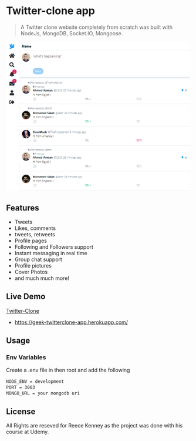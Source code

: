 # Twitter-clone app

> A Twitter clone website completely from scratch was built with NodeJs, MongoDB, Socket.IO, Mongoose.

![screenshot](https://github.com/AhmedAymanBfcai/TwitterClone/blob/main/uploads/images/twitterPhoto.PNG)

## Features

- Tweets
- Likes, comments
- tweets, retweets
- Profile pages
- Following and Followers support
- Instant messaging in real time
- Group chat support
- Profile pictures
- Cover Photos
- and much much more!


## Live Demo 
[Twitter-Clone](https://geek-twitterclone-app.herokuapp.com/)
- https://geek-twitterclone-app.herokuapp.com/

## Usage

### Env Variables

Create a .env file in then root and add the following

```
NODE_ENV = development
PORT = 3003
MONGO_URL = your mongodb uri
```


## License

All Rights are reseved for Reece Kenney as the project was done with his course at Udemy.
